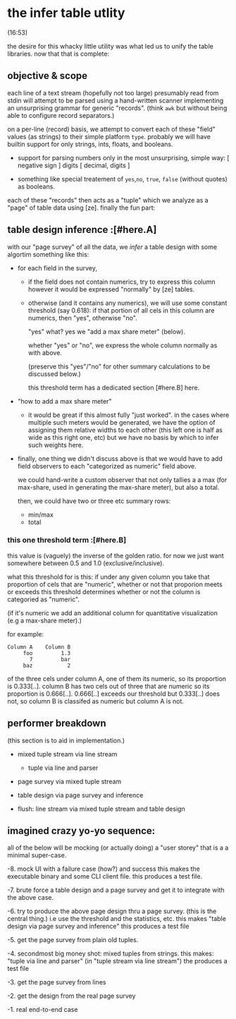 # the infer table utlity

(16:53)

the desire for this whacky little utility was what led us
to unify the table libraries. now that that is complete:




## objective & scope

each line of a text stream (hopefully not too large) presumably read
from stdin will attempt to be parsed using a hand-written scanner
implementing an unsurprising grammar for generic "records".
(think `awk` but without being able to configure record separators.)

on a per-line (record) basis, we attempt to convert each of these
"field" values (as strings) to their simple platform `type`. probably
we will have builtin support for only strings, ints, floats, and
booleans.

  - support for parsing numbers only in the most unsurprising,
    simple way: [ negative sign ] digits [ decimal, digits ]

  - something like special treatement of `yes`,`no`, `true`,
    `false` (without quotes) as booleans.

each of these "records" then acts as a "tuple" which we analyze
as a "page" of table data using [ze].  finally the fun part:




## table design inference :[#here.A]

with our "page survey" of all the data, we *infer* a table design
with some algortim something like this:

  - for each field in the survey,

    - if the field does not contain numerics,
      try to express this column however it would be expressed
      "normally" by [ze] tables.

    - otherwise (and it contains any numerics), we will use some
      constant threshold (say 0.618): if that portion of all cels
      in this column are numerics, then "yes", otherwise "no".

      "yes" what? yes we "add a max share meter" (below).

      whether "yes" or "no", we express the whole column normally
      as with above.

      (preserve this "yes"/"no" for other summary calculations to
       be discussed below.)

      this threshold term has a dedicated section [#here.B] here.


  - "how to add a max share meter"

    - it would be great if this almost fully "just worked". in the
      cases where multiple such meters would be generated, we have
      the option of assigning them relative widths to each other
      (this left one is half as wide as this right one, etc) but we
      have no basis by which to infer such weights here.


  - finally, one thing we didn't discuss above is that we would have
    to add field observers to each "categorized as numeric" field above.

    we could hand-write a custom observer that not only tallies a
    a max (for max-share, used in generating the max-share meter),
    but also a total.

    then, we could have two or three etc summary rows:
      - min/max
      - total


### this one threshold term :[#here.B]

this value is (vaguely) the inverse of the golden ratio. for now
we just want somewhere between 0.5 and 1.0 (exclusive/inclusive).

what this threshold for is this: if under any given column you take
that proportion of cels that are "numeric", whether or not that
proporion meets or exceeds this threshold determines whether or not
the column is categoried as "numeric".

(if it's numeric we add an additional column for quantitative
visualization (e.g a max-share meter).)

for example:

    Column A    Column B
         foo         1.3
           7         bar
         baz           2

of the three cels under column A, one of them its numeric, so its
proportion is 0.333[..]. column B has two cels out of three that
are numeric so its proportion is 0.666[..]. 0.666[..] exceeds
our threshold but 0.333[..] does not, so column B is classifed
as numeric but column A is not.




## performer breakdown

(this section is to aid in implementation.)

  - mixed tuple stream via line stream
    - tuple via line and parser

  - page survey via mixed tuple stream

  - table design via page survey and inference

  - flush:
    line stream via mixed tuple stream and table design




## imagined crazy yo-yo sequence:

all of the below will be mocking (or actually doing)
a "user storey" that is a a minimal super-case.

  -8. mock UI with a failure case (how?) and success
      this makes the executable binary and some
      CLI client file. this produces a test file.

  -7. brute force a table design and a page survey
      and get it to integrate with the above case.

  -6. try to produce the above page design thru
      a page survey. (this is the central thing.)
      i.e use the threshold and the statistics, etc.
      this makes
      "table design via page survey and inference"
      this produces a test file

  -5. get the page survey from plain old tuples.

  -4. secondmost big money shot: mixed tuples from
      strings. this makes:
      "tuple via line and parser"
      (in "tuple stream via line stream")
      the produces a test file

  -3. get the page survey from lines

  -2. get the design from the real page survey

  -1. real end-to-end case
